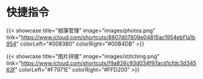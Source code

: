 # 快捷指令


<!--正在火速前来...-->

{{< showcase title="相簿管理" image="images/photos.png" link="https://www.icloud.com/shortcuts/8807d07809e04815ac1954ebf1a1b954" colorLeft="#0083B0" colorRight="#00B4DB" >}}

{{< showcase title="图片拼接" image="images/stitching.png" link="https://www.icloud.com/shortcuts/f9a826c93d034f97acd1cfdc3d34563f" colorLeft="#F7971E" colorRight="#FFD200" >}}


